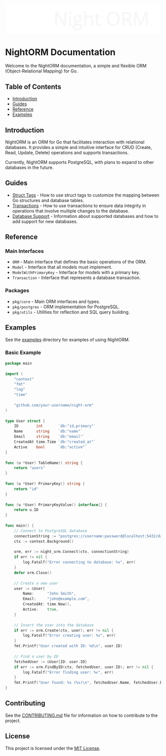 <div align="center">
  <img src="../pkg/assets/Brand.svg" alt="NightORM Logo" width="500">
</div>

# NightORM Documentation

Welcome to the NightORM documentation, a simple and flexible ORM (Object-Relational Mapping) for Go.

## Table of Contents

- [Introduction](#introduction)
- [Guides](#guides)
- [Reference](#reference)
- [Examples](#examples)

## Introduction

NightORM is an ORM for Go that facilitates interaction with relational databases. It provides a simple and intuitive interface for CRUD (Create, Read, Update, Delete) operations and supports transactions.

Currently, NightORM supports PostgreSQL, with plans to expand to other databases in the future.

## Guides

- [Struct Tags](struct_tags.en.md) - How to use struct tags to customize the mapping between Go structures and database tables.
- [Transactions](transactions.en.md) - How to use transactions to ensure data integrity in operations that involve multiple changes to the database.
- [Database Support](database_support.en.md) - Information about supported databases and how to add support for new databases.

## Reference

### Main Interfaces

- `ORM` - Main interface that defines the basic operations of the ORM.
- `Model` - Interface that all models must implement.
- `ModelWithPrimaryKey` - Interface for models with a primary key.
- `Transaction` - Interface that represents a database transaction.

### Packages

- `pkg/core` - Main ORM interfaces and types.
- `pkg/postgres` - ORM implementation for PostgreSQL.
- `pkg/utils` - Utilities for reflection and SQL query building.

## Examples

See the [examples](../examples) directory for examples of using NightORM.

### Basic Example

```go
package main

import (
    "context"
    "fmt"
    "log"
    "time"

    "github.com/your-username/night-orm"
)

type User struct {
    ID        int       `db:"id,primary"`
    Name      string    `db:"name"`
    Email     string    `db:"email"`
    CreatedAt time.Time `db:"created_at"`
    Active    bool      `db:"active"`
}

func (u *User) TableName() string {
    return "users"
}

func (u *User) PrimaryKey() string {
    return "id"
}

func (u *User) PrimaryKeyValue() interface{} {
    return u.ID
}

func main() {
    // Connect to PostgreSQL database
    connectionString := "postgres://username:password@localhost:5432/database?sslmode=disable"
    ctx := context.Background()

    orm, err := night_orm.Connect(ctx, connectionString)
    if err != nil {
        log.Fatalf("Error connecting to database: %v", err)
    }
    defer orm.Close()

    // Create a new user
    user := &User{
        Name:      "John Smith",
        Email:     "john@example.com",
        CreatedAt: time.Now(),
        Active:    true,
    }

    // Insert the user into the database
    if err := orm.Create(ctx, user); err != nil {
        log.Fatalf("Error creating user: %v", err)
    }
    fmt.Printf("User created with ID: %d\n", user.ID)

    // Find a user by ID
    fetchedUser := &User{ID: user.ID}
    if err := orm.FindByID(ctx, fetchedUser, user.ID); err != nil {
        log.Fatalf("Error finding user: %v", err)
    }
    fmt.Printf("User found: %s (%s)\n", fetchedUser.Name, fetchedUser.Email)
}
```

## Contributing

See the [CONTRIBUTING.md](../CONTRIBUTING.md) file for information on how to contribute to the project.

## License

This project is licensed under the [MIT License](../LICENSE).
